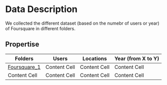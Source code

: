 # Data Description
We collected the different dataset (based on the numebr of users or year) of Foursquare in different folders.
## Propertise
| Folders  | Users | Locations | Year (from X to Y) |
| ------------- | ------------- | ------------- | ------------- |
| [Foursquare_1](https://github.com/rahmanidashti/LBSNDatasets/tree/master/Foursquare/Foursquare_1)  | Content Cell  | Content Cell  | Content Cell  |
| Content Cell  | Content Cell  | Content Cell  | Content Cell  |
